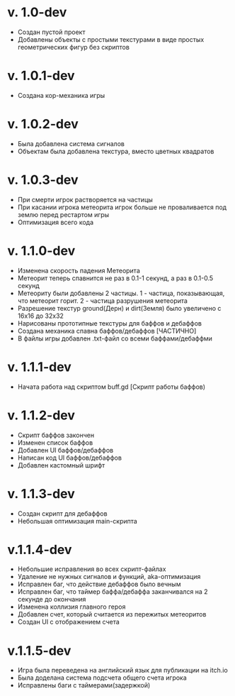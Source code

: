 # v. 1.0-dev
- Создан пустой проект
- Добавлены объекты с простыми текстурами в виде простых геометрических фигур без скриптов

# v. 1.0.1-dev
- Создана кор-механика игры

# v. 1.0.2-dev
- Была добавлена система сигналов
- Объектам была добавлена текстура, вместо цветных квадратов

# v. 1.0.3-dev
- При смерти игрок растворяется на частицы
- При касании игрока метеорита игрок больше не проваливается под землю перед рестартом игры
- Оптимизация всего кода

# v. 1.1.0-dev
- Изменена скорость падения Метеорита
- Метеорит теперь спавнится не раз в 0.1-1 секунд, а раз в 0.1-0.5 секунд
- Метеориту были добавлены 2 частицы. 1 - частица, показывающая, что метеорит горит. 2 - частица разрушения метеорита
- Разрешение текстур ground(Дерн) и dirt(Земля) было увеличено с 16х16 до 32х32
- Нарисованы прототипные текстуры для баффов и дебаффов
- Создана механика спавна баффов/дебаффов [ЧАСТИЧНО]
- В файлы игры добавлен .txt-файл со всеми баффами/дебаффми 

# v. 1.1.1-dev
- Начата работа над скриптом buff.gd [Скрипт работы баффов)

# v. 1.1.2-dev
- Скрипт баффов закончен
- Изменен список баффов
- Добавлен UI баффов/дебаффов
- Написан код UI баффов/дебаффов
- Добавлен кастомный шрифт

# v. 1.1.3-dev
- Создан скрипт для дебаффов
- Небольшая оптимизация main-скрипта 

# v.1.1.4-dev
- Небольшие исправления во всех скрипт-файлах
- Удаление не нужных сигналов и функций, aka-оптимизация
- Исправлен баг, что действие дебаффов было вечным
- Исправлен баг, что таймер баффа/дебаффа заканчивался на 2 секунде до окончания
- Изменена коллизия главного героя
- Добавлен счет, который считается из пережитых метеоритов
- Создан UI с отображением счета 

# v.1.1.5-dev
- Игра была переведена на английский язык для публикации на itch.io
- Была доделана система подсчета общего счета игрока
- Исправлены баги с таймерами(задержкой)
